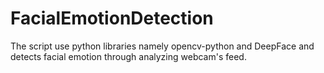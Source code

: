 # FacialEmotionDetection
The script use python libraries namely opencv-python and DeepFace and detects facial emotion through analyzing webcam's feed.
